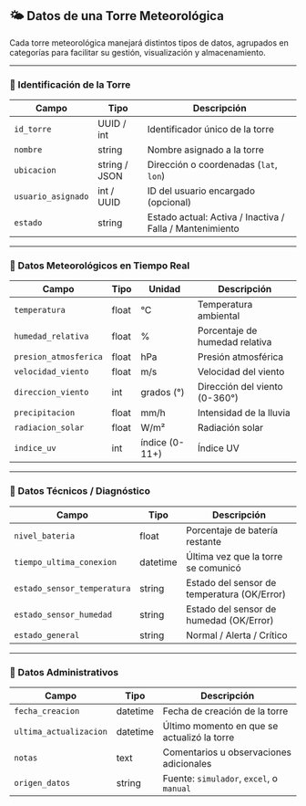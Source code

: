 ## 🌤️ Datos de una Torre Meteorológica

Cada torre meteorológica manejará distintos tipos de datos, agrupados en categorías para facilitar su gestión, visualización y almacenamiento.

---

### 🧾 Identificación de la Torre

| Campo              | Tipo        | Descripción                                 |
|-------------------|-------------|---------------------------------------------|
| `id_torre`         | UUID / int  | Identificador único de la torre             |
| `nombre`           | string      | Nombre asignado a la torre                  |
| `ubicacion`        | string / JSON | Dirección o coordenadas (`lat`, `lon`)     |
| `usuario_asignado` | int / UUID  | ID del usuario encargado (opcional)         |
| `estado`           | string      | Estado actual: Activa / Inactiva / Falla / Mantenimiento |

---

### 📡 Datos Meteorológicos en Tiempo Real

| Campo                | Tipo     | Unidad       | Descripción                           |
|---------------------|----------|--------------|---------------------------------------|
| `temperatura`        | float    | °C           | Temperatura ambiental                 |
| `humedad_relativa`   | float    | %            | Porcentaje de humedad relativa        |
| `presion_atmosferica`| float    | hPa          | Presión atmosférica                   |
| `velocidad_viento`   | float    | m/s          | Velocidad del viento                  |
| `direccion_viento`   | int      | grados (°)   | Dirección del viento (0-360°)         |
| `precipitacion`      | float    | mm/h         | Intensidad de la lluvia               |
| `radiacion_solar`    | float    | W/m²         | Radiación solar                       |
| `indice_uv`          | int      | índice (0-11+)| Índice UV                             |

---

### 🧭 Datos Técnicos / Diagnóstico

| Campo                     | Tipo     | Descripción                                    |
|--------------------------|----------|------------------------------------------------|
| `nivel_bateria`          | float    | Porcentaje de batería restante                |
| `tiempo_ultima_conexion` | datetime | Última vez que la torre se comunicó           |
| `estado_sensor_temperatura` | string | Estado del sensor de temperatura (OK/Error)   |
| `estado_sensor_humedad`     | string | Estado del sensor de humedad (OK/Error)       |
| `estado_general`            | string | Normal / Alerta / Crítico                     |

---

### 📁 Datos Administrativos

| Campo                  | Tipo     | Descripción                                   |
|-----------------------|----------|-----------------------------------------------|
| `fecha_creacion`      | datetime | Fecha de creación de la torre                 |
| `ultima_actualizacion`| datetime | Último momento en que se actualizó la torre   |
| `notas`               | text     | Comentarios u observaciones adicionales       |
| `origen_datos`        | string   | Fuente: `simulador`, `excel`, o `manual`      |
